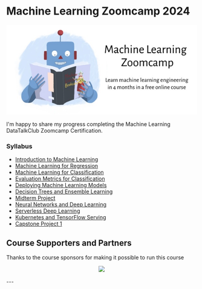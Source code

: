 # Machine Learning Zoomcamp 2024

<img src="zoomcamp.jpg" />

I'm happy to share my progress completing the Machine Learning DataTalkClub Zoomcamp Certification.

### Syllabus 

- [Introduction to Machine Learning](/01_intro/)
- [Machine Learning for Regression](/02_regression/)
- [Machine Learning for Classification](/03_classification/)
- [Evaluation Metrics for Classification](/04_evaluation/)
- [Deploying Machine Learning Models](/05_deployment/)
- [Decision Trees and Ensemble Learning](/06_trees/)
- [Midterm Project](/07_midterm_project_reviews/)
- [Neural Networks and Deep Learning](/08_deep_learning/)
- [Serverless Deep Learning](/09_serverless/)
- [Kubernetes and TensorFlow Serving](/10_kubernetes/)
- [Capstone Project 1](/11_capstone_project_reviews/)


## Course Supporters and Partners

Thanks to the course sponsors for making it possible to run this course

<p align="center">
  <a href="https://saturncloud.io/">
    <img height="120" src="https://github.com/DataTalksClub/llm-zoomcamp/raw/main/images/saturn-cloud.png">
  </a>
</p>
---